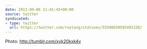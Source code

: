 ```yaml
---
date: 2011-04-06 11:41:43+00:00
source: twitter
syndicated:
- type: twitter
  url: https://twitter.com/roytang/statuses/55596039595491328/
---
```


Photo:  http://tumblr.com/xyk20kxk4v